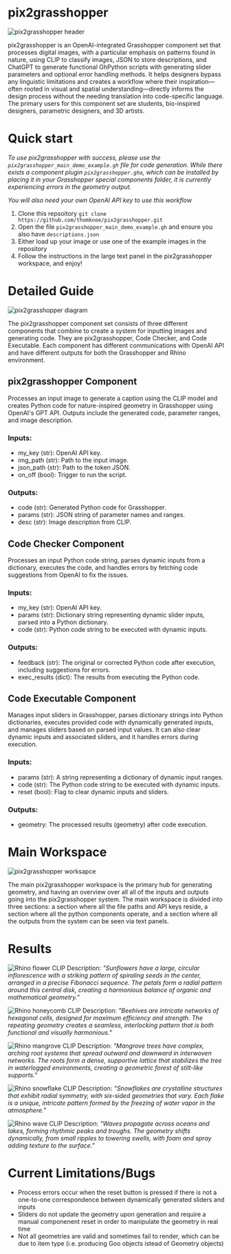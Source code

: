 # pix2grasshopper

![pix2grasshopper header](https://github.com/thomknoe/pix2grasshopper/blob/main/Images/pix2grasshopper_header.png)

pix2grasshopper is an OpenAI-integrated Grasshopper component set that processes digital images, with a particular emphasis on patterns found in nature, using CLIP to classify images, JSON to store descriptions, and ChatGPT to generate functional GhPython scripts with generating slider parameters and optional error handling methods. It helps designers bypass any linguistic limitations and creates a workflow where their inspiration—often rooted in visual and spatial understanding—directly informs the design process without the needing translation into code-specific language. The primary users for this component set are students, bio-inspired designers, parametric designers, and 3D artists.

# Quick start

_To use pix2grasshopper with success, please use the `pix2grasshopper_main_demo_example.gh` file for code generation. While there exists a component plugin `pix2grasshopper.gha`, which can be installed by placing it in your Grasshopper special components folder, it is currently experiencing errors in the geometry output._

_You will also need your own OpenAI API key to use this workflow_

1. Clone this repsoitory `git clone https://github.com/thomknoe/pix2grasshopper.git`
2. Open the file `pix2grasshopper_main_demo_example.gh` and ensure you also have `descriptions.json`
3. Either load up your image or use one of the example images in the repository
4. Follow the instructions in the large text panel in the pix2grasshopper workspace, and enjoy!

# Detailed Guide

![pix2grasshopper diagram](https://github.com/thomknoe/pix2grasshopper/blob/main/Images/pix2grasshopper_diagram.png)

The pix2grasshopper component set consists of three different components that combine to create a system for inputting images and generating code. They are pix2grasshopper, Code Checker, and Code Executable. Each component has different communications with OpenAI API and have different outputs for both the Grasshopper and Rhino environment.

## pix2grasshopper Component

Processes an input image to generate a caption using the CLIP model and creates Python code for nature-inspired geometry
in Grasshopper using OpenAI's GPT API. Outputs include the generated code, parameter ranges, and image description.

### Inputs:

- my_key (str): OpenAI API key.
- img_path (str): Path to the input image.
- json_path (str): Path to the token JSON.
- on_off (bool): Trigger to run the script.

### Outputs:

- code (str): Generated Python code for Grasshopper.
- params (str): JSON string of parameter names and ranges.
- desc (str): Image description from CLIP.

## Code Checker Component

Processes an input Python code string, parses dynamic inputs from a dictionary, executes
the code, and handles errors by fetching code suggestions from OpenAI to fix the issues.

### Inputs:

- my_key (str): OpenAI API key.
- params (str): Dictionary string representing dynamic slider inputs, parsed into a Python dictionary.
- code (str): Python code string to be executed with dynamic inputs.

### Outputs:

- feedback (str): The original or corrected Python code after execution, including suggestions for errors.
- exec_results (dict): The results from executing the Python code.

## Code Executable Component

Manages input sliders in Grasshopper, parses dictionary strings into Python dictionaries, executes
provided code with dynamically generated inputs, and manages sliders based on parsed input values.
It can also clear dynamic inputs and associated sliders, and it handles errors during execution.

### Inputs:

- params (str): A string representing a dictionary of dynamic input ranges.
- code (str): The Python code string to be executed with dynamic inputs.
- reset (bool): Flag to clear dynamic inputs and sliders.

### Outputs:

- geometry: The processed results (geometry) after code execution.

# Main Workspace

![pix2grasshopper worksapce](https://github.com/thomknoe/pix2grasshopper/blob/main/Images/pix2grasshopper_workspace.png)

The main pix2grasshopper workspace is the primary hub for generating geometry, and having an overview over all all of the inputs and outputs going into the pix2grasshopper system. The main workspace is divided into three sections: a section where all the file paths and API keys reside, a section where all the python components operate, and a section where all the outputs from the system can be seen via text panels.

# Results

![Rhino flower](https://github.com/thomknoe/pix2grasshopper/blob/main/Images/Results/rhinoFlower.png)
CLIP Description: _"Sunflowers have a large, circular inflorescence with a striking pattern of spiraling seeds in the center, arranged in a precise Fibonacci sequence. The petals form a radial pattern around this central disk, creating a harmonious balance of organic and mathematical geometry."_

![Rhino honeycomb](https://github.com/thomknoe/pix2grasshopper/blob/main/Images/Results/rhinoHoneycomb.png)
CLIP Description: _"Beehives are intricate networks of hexagonal cells, designed for maximum efficiency and strength. The repeating geometry creates a seamless, interlocking pattern that is both functional and visually harmonious."_

![Rhino mangrove](https://github.com/thomknoe/pix2grasshopper/blob/main/Images/Results/rhinoMangrove.png)
CLIP Description: _"Mangrove trees have complex, arching root systems that spread outward and downward in interwoven networks. The roots form a dense, supportive lattice that stabilizes the tree in waterlogged environments, creating a geometric forest of stilt-like supports."_

![Rhino snowflake](https://github.com/thomknoe/pix2grasshopper/blob/main/Images/Results/rhinoSnowflake.png)
CLIP Description: _"Snowflakes are crystalline structures that exhibit radial symmetry, with six-sided geometries that vary. Each flake is a unique, intricate pattern formed by the freezing of water vapor in the atmosphere."_

![Rhino wave](https://github.com/thomknoe/pix2grasshopper/blob/main/Images/Results/rhinoWave.png)
CLIP Description: _"Waves propagate across oceans and lakes, forming rhythmic peaks and troughs. The geometry shifts dynamically, from small ripples to towering swells, with foam and spray adding texture to the surface."_

# Current Limitations/Bugs

- Process errors occur when the reset button is pressed if there is not a one-to-one correspondence between dynamically generated sliders and inputs
- Sliders do not update the geometry upon generation and require a manual componenent reset in order to manipulate the geometry in real time
- Not all geometries are valid and sometimes fail to render, which can be due to item type (i.e. producing Goo objects istead of Geometry objects)
